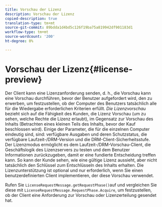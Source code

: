 ```yaml
---
title: Vorschau der Lizenz
description: Vorschau der Lizenz
copied-description: true
translation-type: tm+mt
source-git-commit: 89bdda1d4bd5c126f19ba75a819942df901183d1
workflow-type: tm+mt
source-wordcount: '200'
ht-degree: 0%

---
```



# Vorschau der Lizenz{#license-preview}

Der Client kann eine Lizenzanforderung senden, d. h., die Vorschau kann eine Vorschau durchführen, bevor der Benutzer aufgefordert wird, den  zu erwerben, um festzustellen, ob der Computer des Benutzers tatsächlich alle für die Wiedergabe erforderlichen Kriterien erfüllt. *Die Lizenzvorschau* bezieht sich auf die Fähigkeit des Kunden, die Lizenz Vorschau (um zu sehen, welche Rechte die Lizenz erlaubt), im Gegensatz zur Vorschau des Inhalts (Betrachten eines kleinen Teils des Inhalts, bevor der Kauf beschlossen wird). Einige der Parameter, die für die einzelnen Computer eindeutig sind, sind: verfügbare Ausgaben und deren Schutzstatus, die verfügbare Laufzeit-/DRM-Version und die DRM-Client-Sicherheitsstufe. Der Lizenzmodus ermöglicht es dem Laufzeit-/DRM-Vorschau-Client, die Geschäftslogik des Lizenzservers zu testen und dem Benutzer Informationen zurückzugeben, damit er eine fundierte Entscheidung treffen kann. So kann der Kunde sehen, wie eine gültige Lizenz aussieht, aber nicht tatsächlich den Schlüssel zum Entschlüsseln des Inhalts erhalten. Die Lizenzunterstützung ist optional und nur erforderlich, wenn Sie einen benutzerdefinierten Client implementieren, der diese Vorschau verwendet.

Rufen Sie `LicenseRequestMessage.getRequestPhase()`auf und vergleichen Sie diese mit `LicenseRequestMessage.RequestPhase.Acquire`, um festzustellen, ob der Client eine Anforderung zur Vorschau oder Lizenzerteilung gesendet hat.
